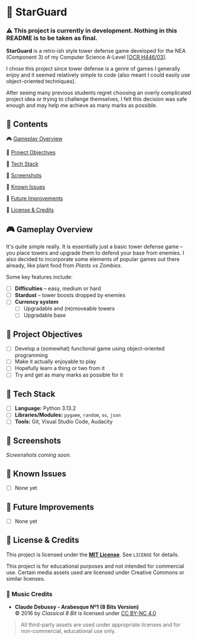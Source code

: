 # 💫 StarGuard

### ⚠️ This project is currently in development. Nothing in this README is to be taken as final.

**StarGuard** is a retro-ish style tower defense game developed for the NEA (Component 3) of my Computer Science A-Level [[OCR H446/03](https://www.ocr.org.uk/Images/170844-specification-accredited-a-level-gce-computer-science-h446.pdf)].

I chose this project since tower defense is a genre of games I generally enjoy and it seemed relatively simple to code (also meant I could easily use object-oriented techniques).

After seeing many previous students regret choosing an overly complicated project idea or trying to challenge themselves, I felt this decision was safe enough and may help me achieve as many marks as possible.

## 🧭 Contents

🎮 [Gameplay Overview](#-gameplay-overview)

🧠 [Project Objectives](#-project-objectives)

🧱 [Tech Stack](#-tech-stack)

📸 [Screenshots](#-screenshots)

🧩 [Known Issues](#-known-issues)

🎯 [Future Improvements](#-future-improvements)

📜 [License & Credits](#-license--credits)

## 🎮 Gameplay Overview

It's quite simple really. It is essentially just a basic tower defense game – you place towers and upgrade them to defend your base from enemies. I also decided to incorporate some elements of popular games out there already, like plant food from _Plants vs Zombies_.

Some key features include:

- [ ] **Difficulties** – easy, medium or hard
- [ ] **Stardust** – tower boosts dropped by enemies
- [ ] **Currency system**
  - [ ] Upgradable and (re)moveable towers
  - [ ] Upgradable base

## 🧠 Project Objectives

- [ ] Develop a (somewhat) functional game using object-oriented programming
- [ ] Make it actually enjoyable to play
- [ ] Hopefully learn a thing or two from it
- [ ] Try and get as many marks as possible for it

## 🧱 Tech Stack

- [ ] **Language:** Python 3.13.2
- [ ] **Libraries/Modules:** `pygame`, `random`, `os`, `json`
- [ ] **Tools:** Git, Visual Studio Code, Audacity

## 📸 Screenshots

_Screenshots coming soon._

## 🧩 Known Issues

- [ ] None yet

## 🎯 Future Improvements

- [ ] None yet

## 📜 License & Credits

This project is licensed under the **[MIT License](https://github.com/rohxn-o/star-guard/blob/main/LICENSE)**. See `LICENSE` for details.

This project is for educational purposes and not intended for commercial use. Certain media assets used are licensed under Creative Commons or similar licenses.

### 🎵 Music Credits

- **Claude Debussy - Arabesque Nº1 (8 Bits Version)**  
  © 2016 by _Classical 8 Bit_ is licensed under [CC BY-NC 4.0](https://creativecommons.org/licenses/by-nc/4.0/)

> All third-party assets are used under appropriate licenses and for non-commercial, educational use only.
